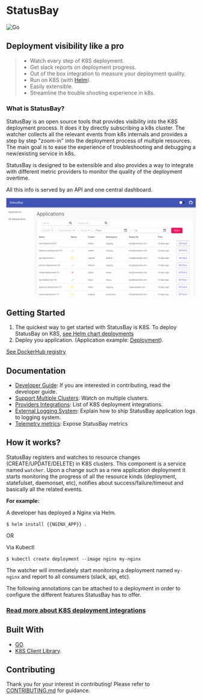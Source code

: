 # StatusBay 

![Go](https://github.com/similarweb/statusbay/workflows/Go/badge.svg?event=push)


## Deployment visibility like a pro
> - Watch every step of K8S deployment.
> - Get slack reports on deployment progress.
> - Out of the box integration to measure your deployment quality.
> - Run on K8S (with [Helm][0]).
> - Easily extensible.
> - Streamline the trouble shooting experience in k8s.  

### What is StatusBay?
StatusBay is an open source tools that provides visibility into the K8S deployment process. 
It does it by directly subscribing a k8s cluster. 
The watcher collects all the relevant events from k8s internals and provides a step by step "zoom-in" into the deployment process of multiple resources. 
The main goal is to ease the experience of troubleshooting and debugging a new/existing service in k8s. 

StatusBay is designed to be extensible and also provides a way to integrate with different metric providers to monitor the quality of the deployment overtime. 

All this info is served by an API and one central dashboard. 

![Statusbay](/docs/images/statusbay.gif)

## Getting Started

1. The quickest way to get started with StatusBay is K8S. To deploy StatusBay on K8S, [see Helm chart deployments][0]
2. Deploy you application. (Application example: [Deployment](/docs/how-to-use.md)). 

[See DockerHub registry](https://hub.docker.com/r/similarweb/statusbay)

## Documentation

* [Developer Guide](/docs/developers/README.md): If you are interested in contributing, read the developer guide.
* [Support Multiple Clusters](/docs/clusters/README.md): Watch on multiple clusters.
* [Providers Integrations](/docs/how-to-use.md): List of K8S deployment integrations.
* [External Logging System](/docs/external-logs.md): Explain how to ship StatusBay application logs to logging system.
* [Telemetry metrics](/docs/telemetry.md): Expose StatusBay metrics

## How it works?

StatusBay registers and watches to resource changes (CREATE/UPDATE/DELETE) in K8S clusters. 
This component is a service named `watcher`.
Upon a change such as a new application deployment it starts monitoring the progress of all the resource kinds (deployment, statefulset, daemonset, etc), notifies about success/failure/timeout and basically all the related events.

**For example:**

A developer has deployed a Nginx via Helm.
```
$ helm install {{NGINX_APP}} .
```

OR

Via Kubectl
```
$ kubectl create deployment --image nginx my-nginx
```

The watcher will immediately start monitoring a deployment named `my-nginx` and report to all consumers (slack, api, etc).

The following annotations can be attached to a deployment in order to configure the different features StatusBay has to offer.

### [Read more about K8S deployment integrations](/docs/how-to-use.md)


## Built With

* [GO](https://golang.org/).
* [K8S Client Library](https://github.com/kubernetes/client-go/).

## Contributing

Thank you for your interest in contributing! Please refer to [CONTRIBUTING.md](./CONTRIBUTING.md) for guidance.

[0]: https://github.com/similarweb/statusbay-helm
[1]: https://github.com/similarweb/statusbay/wiki